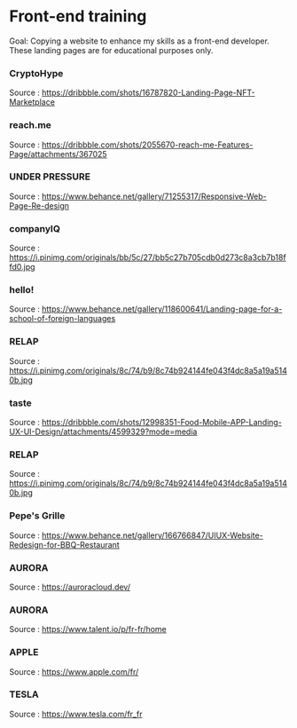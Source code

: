 # Front-end training

Goal: Copying a website to enhance my skills as a front-end developer. These landing pages are for educational purposes only.

### CryptoHype
Source : https://dribbble.com/shots/16787820-Landing-Page-NFT-Marketplace

### reach.me
Source : https://dribbble.com/shots/2055670-reach-me-Features-Page/attachments/367025

### UNDER PRESSURE
Source : https://www.behance.net/gallery/71255317/Responsive-Web-Page-Re-design

### companyIQ
Source : https://i.pinimg.com/originals/bb/5c/27/bb5c27b705cdb0d273c8a3cb7b18ffd0.jpg

### hello!
Source : https://www.behance.net/gallery/118600641/Landing-page-for-a-school-of-foreign-languages

### RELAP
Source : https://i.pinimg.com/originals/8c/74/b9/8c74b924144fe043f4dc8a5a19a5140b.jpg

### taste
Source : https://dribbble.com/shots/12998351-Food-Mobile-APP-Landing-UX-UI-Design/attachments/4599329?mode=media

### RELAP
Source : https://i.pinimg.com/originals/8c/74/b9/8c74b924144fe043f4dc8a5a19a5140b.jpg

### Pepe's Grille
Source : https://www.behance.net/gallery/166766847/UIUX-Website-Redesign-for-BBQ-Restaurant

### AURORA
Source : https://auroracloud.dev/

### AURORA
Source : https://www.talent.io/p/fr-fr/home

### APPLE
Source : https://www.apple.com/fr/

### TESLA
Source : https://www.tesla.com/fr_fr
